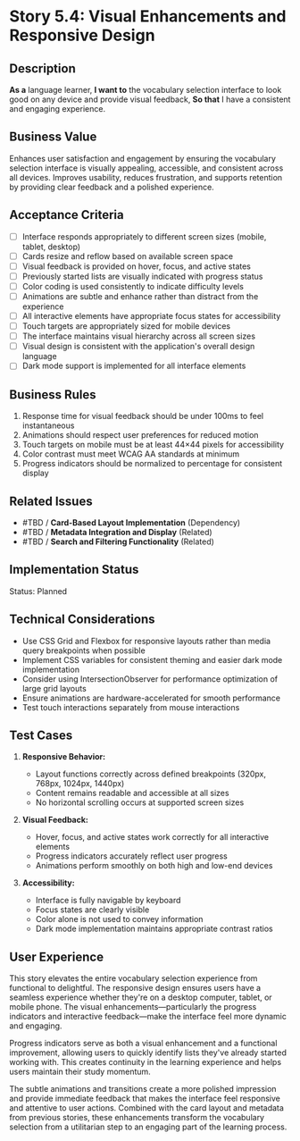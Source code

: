 # Story 5.4: Visual Enhancements and Responsive Design

## Description

**As a** language learner,
**I want to** the vocabulary selection interface to look good on any device and provide visual feedback,
**So that** I have a consistent and engaging experience.

## Business Value

Enhances user satisfaction and engagement by ensuring the vocabulary selection interface is visually appealing, accessible, and consistent across all devices. Improves usability, reduces frustration, and supports retention by providing clear feedback and a polished experience.

## Acceptance Criteria

- [ ] Interface responds appropriately to different screen sizes (mobile, tablet, desktop)
- [ ] Cards resize and reflow based on available screen space
- [ ] Visual feedback is provided on hover, focus, and active states
- [ ] Previously started lists are visually indicated with progress status
- [ ] Color coding is used consistently to indicate difficulty levels
- [ ] Animations are subtle and enhance rather than distract from the experience
- [ ] All interactive elements have appropriate focus states for accessibility
- [ ] Touch targets are appropriately sized for mobile devices
- [ ] The interface maintains visual hierarchy across all screen sizes
- [ ] Visual design is consistent with the application's overall design language
- [ ] Dark mode support is implemented for all interface elements

## Business Rules

1. Response time for visual feedback should be under 100ms to feel instantaneous
2. Animations should respect user preferences for reduced motion
3. Touch targets on mobile must be at least 44×44 pixels for accessibility
4. Color contrast must meet WCAG AA standards at minimum
5. Progress indicators should be normalized to percentage for consistent display

## Related Issues

- #TBD / **Card-Based Layout Implementation** (Dependency)
- #TBD / **Metadata Integration and Display** (Related)
- #TBD / **Search and Filtering Functionality** (Related)

## Implementation Status

Status: Planned

## Technical Considerations

- Use CSS Grid and Flexbox for responsive layouts rather than media query breakpoints when possible
- Implement CSS variables for consistent theming and easier dark mode implementation
- Consider using IntersectionObserver for performance optimization of large grid layouts
- Ensure animations are hardware-accelerated for smooth performance
- Test touch interactions separately from mouse interactions

## Test Cases

1. **Responsive Behavior:**

   - Layout functions correctly across defined breakpoints (320px, 768px, 1024px, 1440px)
   - Content remains readable and accessible at all sizes
   - No horizontal scrolling occurs at supported screen sizes

2. **Visual Feedback:**

   - Hover, focus, and active states work correctly for all interactive elements
   - Progress indicators accurately reflect user progress
   - Animations perform smoothly on both high and low-end devices

3. **Accessibility:**
   - Interface is fully navigable by keyboard
   - Focus states are clearly visible
   - Color alone is not used to convey information
   - Dark mode implementation maintains appropriate contrast ratios

## User Experience

This story elevates the entire vocabulary selection experience from functional to delightful. The responsive design ensures users have a seamless experience whether they're on a desktop computer, tablet, or mobile phone. The visual enhancements—particularly the progress indicators and interactive feedback—make the interface feel more dynamic and engaging.

Progress indicators serve as both a visual enhancement and a functional improvement, allowing users to quickly identify lists they've already started working with. This creates continuity in the learning experience and helps users maintain their study momentum.

The subtle animations and transitions create a more polished impression and provide immediate feedback that makes the interface feel responsive and attentive to user actions. Combined with the card layout and metadata from previous stories, these enhancements transform the vocabulary selection from a utilitarian step to an engaging part of the learning process.
